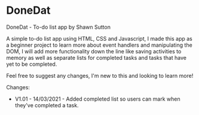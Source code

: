 # DoneDat
DoneDat - To-do list app by Shawn Sutton

A simple to-do list app using HTML, CSS and Javascript, I made this app as a beginner project to learn more about event handlers and manipulating the DOM, I will add more functionality down the line like saving activities to memory as well as separate lists for completed tasks and tasks that have yet to be completed.

Feel free to suggest any changes, I'm new to this and looking to learn more!

Changes:
- V1.01 - 14/03/2021 - Added completed list so users can mark when they've completed a task.
